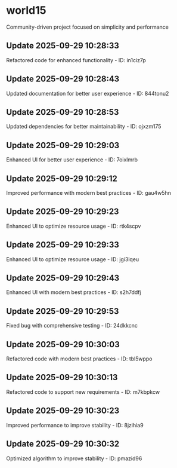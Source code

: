# world15
Community-driven project focused on simplicity and performance

## Update 2025-09-29 10:28:33
Refactored code for enhanced functionality - ID: in1ciz7p


## Update 2025-09-29 10:28:43
Updated documentation for better user experience - ID: 844tonu2


## Update 2025-09-29 10:28:53
Updated dependencies for better maintainability - ID: ojxzm175


## Update 2025-09-29 10:29:03
Enhanced UI for better user experience - ID: 7oixlmrb


## Update 2025-09-29 10:29:12
Improved performance with modern best practices - ID: gau4w5hn


## Update 2025-09-29 10:29:23
Enhanced UI to optimize resource usage - ID: rtk4scpv


## Update 2025-09-29 10:29:33
Enhanced UI to optimize resource usage - ID: jgi3lqeu


## Update 2025-09-29 10:29:43
Enhanced UI with modern best practices - ID: s2h7ddfj


## Update 2025-09-29 10:29:53
Fixed bug with comprehensive testing - ID: 24dkkcnc


## Update 2025-09-29 10:30:03
Refactored code with modern best practices - ID: tbl5wppo


## Update 2025-09-29 10:30:13
Refactored code to support new requirements - ID: m7kbpkcw


## Update 2025-09-29 10:30:23
Improved performance to improve stability - ID: 8jzihia9


## Update 2025-09-29 10:30:32
Optimized algorithm to improve stability - ID: pmazid96

